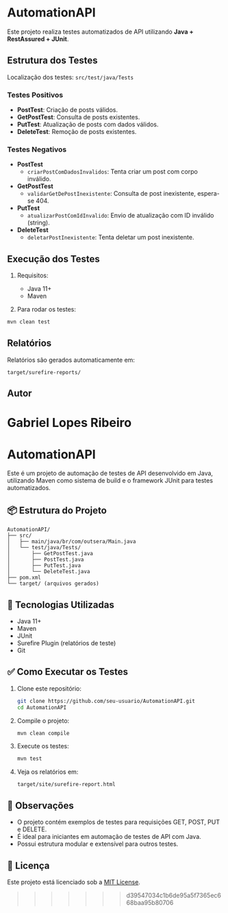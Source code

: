 # AutomationAPI

Este projeto realiza testes automatizados de API utilizando **Java + RestAssured + JUnit**.

## Estrutura dos Testes

Localização dos testes: `src/test/java/Tests`

### Testes Positivos

- **PostTest**: Criação de posts válidos.
- **GetPostTest**: Consulta de posts existentes.
- **PutTest**: Atualização de posts com dados válidos.
- **DeleteTest**: Remoção de posts existentes.

### Testes Negativos

- **PostTest**
  - `criarPostComDadosInvalidos`: Tenta criar um post com corpo inválido.
- **GetPostTest**
  - `validarGetDePostInexistente`: Consulta de post inexistente, espera-se 404.
- **PutTest**
  - `atualizarPostComIdInvalido`: Envio de atualização com ID inválido (string).
- **DeleteTest**
  - `deletarPostInexistente`: Tenta deletar um post inexistente.

## Execução dos Testes

1. Requisitos:
   - Java 11+
   - Maven

2. Para rodar os testes:
```bash
mvn clean test
```

## Relatórios

Relatórios são gerados automaticamente em:
```
target/surefire-reports/
```

## Autor

Gabriel Lopes Ribeiro
=======

# AutomationAPI

Este é um projeto de automação de testes de API desenvolvido em Java, utilizando Maven como sistema de build e o framework JUnit para testes automatizados.

## 📦 Estrutura do Projeto

```
AutomationAPI/
├── src/
│   ├── main/java/br/com/outsera/Main.java
│   └── test/java/Tests/
│       ├── GetPostTest.java
│       ├── PostTest.java
│       ├── PutTest.java
│       └── DeleteTest.java
├── pom.xml
└── target/ (arquivos gerados)
```

## 🚀 Tecnologias Utilizadas

- Java 11+
- Maven
- JUnit
- Surefire Plugin (relatórios de teste)
- Git

## ✅ Como Executar os Testes

1. Clone este repositório:
   ```bash
   git clone https://github.com/seu-usuario/AutomationAPI.git
   cd AutomationAPI
   ```

2. Compile o projeto:
   ```bash
   mvn clean compile
   ```

3. Execute os testes:
   ```bash
   mvn test
   ```

4. Veja os relatórios em:
   ```
   target/site/surefire-report.html
   ```

## 📁 Observações

- O projeto contém exemplos de testes para requisições GET, POST, PUT e DELETE.
- É ideal para iniciantes em automação de testes de API com Java.
- Possui estrutura modular e extensível para outros testes.

## 📜 Licença

Este projeto está licenciado sob a [MIT License](LICENSE).
>>>>>>> d39547034c1b6de95a5f7365ec668baa95b80706

